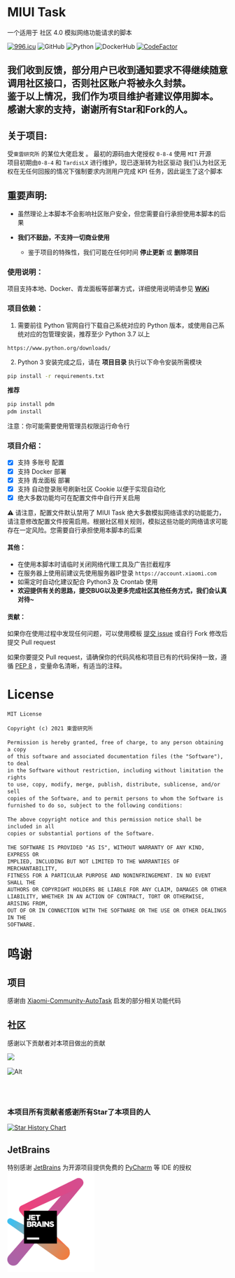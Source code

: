 # MIUI Task
一个适用于 社区 4.0 模拟网络功能请求的脚本

[![996.icu](https://img.shields.io/badge/link-996.icu-red.svg)](https://996.icu) 
![GitHub](https://img.shields.io/github/license/0-8-4/miui-auto-tasks) 
![Python](https://img.shields.io/badge/python-3.7+-blue) 
![DockerHub](https://github.com/0-8-4/miui-auto-tasks/actions/workflows/docker-image.yml/badge.svg)
[![CodeFactor](https://www.codefactor.io/repository/github/0-8-4/miui-auto-tasks/badge)](https://www.codefactor.io/repository/github/0-8-4/miui-auto-tasks)

## 我们收到反馈，部分用户已收到通知要求不得继续随意调用社区接口，否则社区账户将被永久封禁。<br/>鉴于以上情况，我们作为项目维护者建议停用脚本。<br/>感谢大家的支持，谢谢所有Star和Fork的人。

## **关于项目**:

  受`東雲研究所` 的某位大佬启发  。
  最初的源码由大佬授权 `0-8-4` 使用 `MIT` 开源   
  项目初期由`0-8-4` 和 `TardisLX` 进行维护，现已逐渐转为社区驱动
  我们认为社区无权在无任何回报的情况下强制要求内测用户完成 KPI 任务，因此诞生了这个脚本


## **重要声明**:
- 虽然理论上本脚本不会影响社区账户安全，但您需要自行承担使用本脚本的后果

- **我们不鼓励，不支持一切商业使用**
  - 鉴于项目的特殊性，我们可能在任何时间 **停止更新** 或 **删除项目**


### **使用说明**：
项目支持本地、Docker、青龙面板等部署方式，详细使用说明请参见 **[WiKi](https://github.com/0-8-4/miui-auto-tasks/wiki)**


### **项目依赖**：
  1. 需要前往 Python 官网自行下载自己系统对应的 Python 版本，或使用自己系统对应的包管理安装，推荐至少 Python 3.7 以上

  ```
  https://www.python.org/downloads/
  ```

  2. Python 3 安装完成之后，请在 **项目目录** 执行以下命令安装所需模块
  ```bash
  pip install -r requirements.txt
  ```
  **推荐**
  ```bash
  pip install pdm
  pdm install
  ```
  注意：你可能需要使用管理员权限运行命令行

### **项目介绍**：  
- [x] 支持 多账号 配置
- [x] 支持 Docker 部署
- [x] 支持 青龙面板 部署
- [x] 支持 自动登录账号刷新社区 Cookie 以便于实现自动化   
- [x] 绝大多数功能均可在配置文件中自行开关启用   

&#x26A0; 请注意，配置文件默认禁用了 MIUI Task 绝大多数模拟网络请求的功能能力，请注意修改配置文件按需启用。根据社区相关规则，模拟这些功能的网络请求可能存在一定风险。您需要自行承担使用本脚本的后果

#### **其他**：  
* 在使用本脚本时请临时关闭网络代理工具及广告拦截程序  
* 在服务器上使用前建议先使用服务器IP登录 `https://account.xiaomi.com`  
* 如需定时自动化建议配合 Python3 及 Crontab 使用  
* **欢迎提供有关的思路，提交BUG以及更多完成社区其他任务方式，我们会认真对待~**


#### **贡献**：

如果你在使用过程中发现任何问题，可以使用模板 [提交 issue](https://github.com/0-8-4/miui-auto-tasks/issues/new) 或自行 Fork 修改后提交 Pull request

如果你要提交 Pull request，请确保你的代码风格和项目已有的代码保持一致，遵循 [PEP 8](https://www.python.org/dev/peps/pep-0008) ，变量命名清晰，有适当的注释。


# **License**
```
MIT License

Copyright (c) 2021 東雲研究所

Permission is hereby granted, free of charge, to any person obtaining a copy
of this software and associated documentation files (the "Software"), to deal
in the Software without restriction, including without limitation the rights
to use, copy, modify, merge, publish, distribute, sublicense, and/or sell
copies of the Software, and to permit persons to whom the Software is
furnished to do so, subject to the following conditions:

The above copyright notice and this permission notice shall be included in all
copies or substantial portions of the Software.

THE SOFTWARE IS PROVIDED "AS IS", WITHOUT WARRANTY OF ANY KIND, EXPRESS OR
IMPLIED, INCLUDING BUT NOT LIMITED TO THE WARRANTIES OF MERCHANTABILITY,
FITNESS FOR A PARTICULAR PURPOSE AND NONINFRINGEMENT. IN NO EVENT SHALL THE
AUTHORS OR COPYRIGHT HOLDERS BE LIABLE FOR ANY CLAIM, DAMAGES OR OTHER
LIABILITY, WHETHER IN AN ACTION OF CONTRACT, TORT OR OTHERWISE, ARISING FROM,
OUT OF OR IN CONNECTION WITH THE SOFTWARE OR THE USE OR OTHER DEALINGS IN THE
SOFTWARE.
```

# **鸣谢**
## 项目

感谢由 [Xiaomi-Community-AutoTask](https://github.com/CMDQ8575/Xiaomi-Community-AutoTask) 启发的部分相关功能代码

## 社区

感谢以下贡献者对本项目做出的贡献

<a href="https://github.com/0-8-4/miui-auto-tasks/graphs/contributors">

  <img src="https://contrib.rocks/image?repo=0-8-4/miui-auto-tasks" />

</a>

![Alt](https://repobeats.axiom.co/api/embed/073d4816527b3720a03cb44fa876fe0de0216124.svg "Repobeats analytics image")

<br><br>

### 本项目所有贡献者感谢所有Star了本项目的人

[![Star History Chart](https://api.star-history.com/svg?repos=0-8-4/miui-auto-tasks&type=Date)](https://star-history.com/#0-8-4/miui-auto-tasks&Date)

## JetBrains 

特别感谢 [JetBrains](https://www.jetbrains.com/) 为开源项目提供免费的 [PyCharm](https://www.jetbrains.com/pycharm/) 等 IDE 的授权  
[<img src=".github/md_pic/jetbrains-variant-3.png" width="200"/>](https://www.jetbrains.com/)
